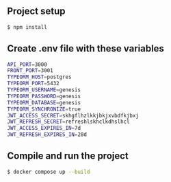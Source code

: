 ## Project setup

```bash
$ npm install
```
## Create .env file with these variables
```bash
API_PORT=3000
FRONT_PORT=3001
TYPEORM_HOST=postgres
TYPEORM_PORT=5432
TYPEORM_USERNAME=genesis
TYPEORM_PASSWORD=genesis
TYPEORM_DATABASE=genesis
TYPEORM_SYNCHRONIZE=true
JWT_ACCESS_SECRET=skhgflhzlkkjbkjxvbdfkjbxj
JWT_REFRESH_SECRET=refreshlskhclkdhslhcl
JWT_ACCESS_EXPIRES_IN=7d
JWT_REFRESH_EXPIRES_IN=28d
```

## Compile and run the project

```bash
$ docker compose up --build
```
